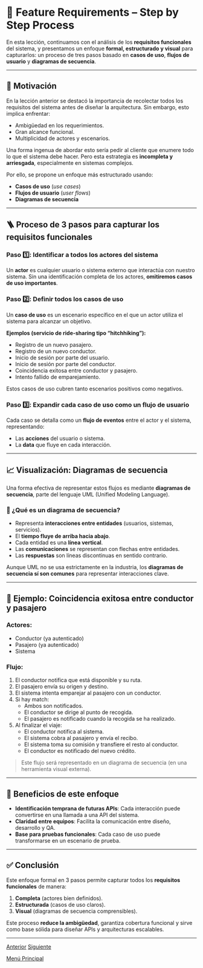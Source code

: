 # 🧩 Feature Requirements – Step by Step Process

En esta lección, continuamos con el análisis de los **requisitos funcionales** del sistema, y presentamos un enfoque **formal, estructurado y visual** para capturarlos: un proceso de tres pasos basado en **casos de uso**, **flujos de usuario** y **diagramas de secuencia**.

---

## 📌 Motivación

En la lección anterior se destacó la importancia de recolectar todos los requisitos del sistema antes de diseñar la arquitectura. Sin embargo, esto implica enfrentar:

- Ambigüedad en los requerimientos.
- Gran alcance funcional.
- Multiplicidad de actores y escenarios.

Una forma ingenua de abordar esto sería pedir al cliente que enumere todo lo que el sistema debe hacer. Pero esta estrategia es **incompleta y arriesgada**, especialmente en sistemas complejos.

Por ello, se propone un enfoque más estructurado usando:

- **Casos de uso** (*use cases*)
- **Flujos de usuario** (*user flows*)
- **Diagramas de secuencia**

---

## 🪜 Proceso de 3 pasos para capturar los requisitos funcionales

### Paso 1️⃣: Identificar a todos los actores del sistema

Un **actor** es cualquier usuario o sistema externo que interactúa con nuestro sistema. Sin una identificación completa de los actores, **omitiremos casos de uso importantes**.

### Paso 2️⃣: Definir todos los casos de uso

Un **caso de uso** es un escenario específico en el que un actor utiliza el sistema para alcanzar un objetivo.

**Ejemplos (servicio de ride-sharing tipo “hitchhiking”):**

- Registro de un nuevo pasajero.
- Registro de un nuevo conductor.
- Inicio de sesión por parte del usuario.
- Inicio de sesión por parte del conductor.
- Coincidencia exitosa entre conductor y pasajero.
- Intento fallido de emparejamiento.

Estos casos de uso cubren tanto escenarios positivos como negativos.

### Paso 3️⃣: Expandir cada caso de uso como un flujo de usuario

Cada caso se detalla como un **flujo de eventos** entre el actor y el sistema, representando:

- Las **acciones** del usuario o sistema.
- La **data** que fluye en cada interacción.

---

## 📈 Visualización: Diagramas de secuencia

Una forma efectiva de representar estos flujos es mediante **diagramas de secuencia**, parte del lenguaje UML (Unified Modeling Language).

### 🧭 ¿Qué es un diagrama de secuencia?

- Representa **interacciones entre entidades** (usuarios, sistemas, servicios).
- El **tiempo fluye de arriba hacia abajo**.
- Cada entidad es una **línea vertical**.
- Las **comunicaciones** se representan con flechas entre entidades.
- Las **respuestas** son líneas discontinuas en sentido contrario.

Aunque UML no se usa estrictamente en la industria, los **diagramas de secuencia sí son comunes** para representar interacciones clave.

---

## 📌 Ejemplo: Coincidencia exitosa entre conductor y pasajero

### Actores:

- Conductor (ya autenticado)
- Pasajero (ya autenticado)
- Sistema

### Flujo:

1. El conductor notifica que está disponible y su ruta.
2. El pasajero envía su origen y destino.
3. El sistema intenta emparejar al pasajero con un conductor.
4. Si hay match:
   - Ambos son notificados.
   - El conductor se dirige al punto de recogida.
   - El pasajero es notificado cuando la recogida se ha realizado.
5. Al finalizar el viaje:
   - El conductor notifica al sistema.
   - El sistema cobra al pasajero y envía el recibo.
   - El sistema toma su comisión y transfiere el resto al conductor.
   - El conductor es notificado del nuevo crédito.

> Este flujo será representado en un diagrama de secuencia (en una herramienta visual externa).

---

## 🚀 Beneficios de este enfoque

- **Identificación temprana de futuras APIs**:
  Cada interacción puede convertirse en una llamada a una API del sistema.
- **Claridad entre equipos**:
  Facilita la comunicación entre diseño, desarrollo y QA.
- **Base para pruebas funcionales**:
  Cada caso de uso puede transformarse en un escenario de prueba.

---

## ✅ Conclusión

Este enfoque formal en 3 pasos permite capturar todos los **requisitos funcionales** de manera:

1. **Completa** (actores bien definidos).
2. **Estructurada** (casos de uso claros).
3. **Visual** (diagramas de secuencia comprensibles).

Este proceso **reduce la ambigüedad**, garantiza cobertura funcional y sirve como base sólida para diseñar APIs y arquitecturas escalables.

---

[Anterior](https://github.com/wilfredoha/Software_Architecture_and_Design_of_Modern_Large_Scale_Systems/blob/main/01_System_Requirements_%26_Architectural_Drivers/01_Introduction_to_System_Design_%26_Architectural_Drivers.md)   [Siguiente](https://github.com/wilfredoha/Software_Architecture_and_Design_of_Modern_Large_Scale_Systems/blob/main/01_System_Requirements_%26_Architectural_Drivers/03_System_Quality_Attributes_Requirements.md)

[Menú Principal](https://github.com/wilfredoha/Software_Architecture_and_Design_of_Modern_Large_Scale_Systems/tree/main)
